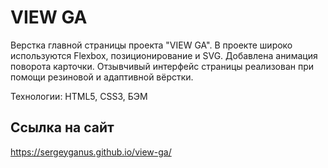 # VIEW GA

Верстка главной страницы проекта "VIEW GA". В проекте широко используются Flexbox, позиционирование и SVG. 
Добавлена анимация поворота карточки. Отзывчивый интерфейс страницы реализован при помощи резиновой и адаптивной вёрстки.

Технологии: HTML5, CSS3, БЭМ

## Ссылка на сайт

https://sergeyganus.github.io/view-ga/
